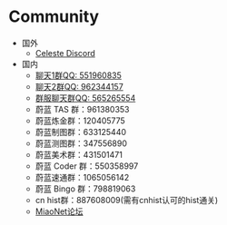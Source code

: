 # Community
* 国外
    * [Celeste Discord](https://discord.gg/6qjaePQ)
* 国内
    * [聊天1群QQ: 551960835](http://qm.qq.com/cgi-bin/qm/qr?_wv=1027&k=dLqbCsCscTFUIvSFbP6HHDP_M7VSYWoU&authKey=uBYikAno0UWPQZrn8yxBCqDuRhB1hQQt3R8CzKi45MV2HKtc%2FF%2FiduBdP96EsQKL&noverify=0&group_code=551960835)
    * [聊天2群QQ: 962344157](https://qm.qq.com/q/kWinGZ4ere)
    * [群服聊天群QQ: 565265554](https://qm.qq.com/q/BVwSMQ3gJO)
    * 蔚蓝 TAS 群：961380353
    * 蔚蓝炼金群：120405775
    * 蔚蓝制图群：633125440
    * 蔚蓝测图群：347556890
    * 蔚蓝美术群：431501471
    * 蔚蓝 Coder 群：550358997
    * 蔚蓝速通群：1065056142
    * 蔚蓝 Bingo 群：798819063
    * cn hist群：887608009(需有cnhist认可的hist通关)
    * [MiaoNet论坛](https://celeste.centralteam.cn/)